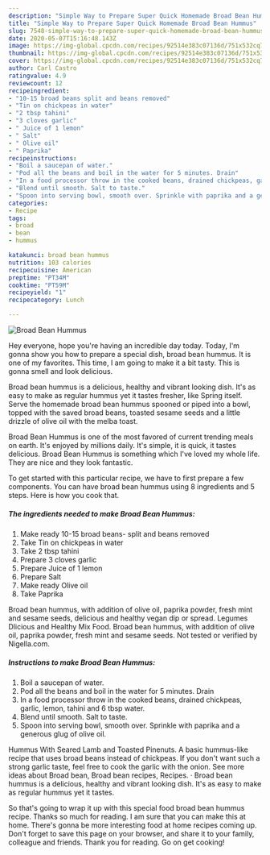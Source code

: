 ```yaml
---
description: "Simple Way to Prepare Super Quick Homemade Broad Bean Hummus"
title: "Simple Way to Prepare Super Quick Homemade Broad Bean Hummus"
slug: 7548-simple-way-to-prepare-super-quick-homemade-broad-bean-hummus
date: 2020-05-07T15:16:48.143Z
image: https://img-global.cpcdn.com/recipes/92514e383c07136d/751x532cq70/broad-bean-hummus-recipe-main-photo.jpg
thumbnail: https://img-global.cpcdn.com/recipes/92514e383c07136d/751x532cq70/broad-bean-hummus-recipe-main-photo.jpg
cover: https://img-global.cpcdn.com/recipes/92514e383c07136d/751x532cq70/broad-bean-hummus-recipe-main-photo.jpg
author: Carl Castro
ratingvalue: 4.9
reviewcount: 12
recipeingredient:
- "10-15 broad beans split and beans removed"
- "Tin on chickpeas in water"
- "2 tbsp tahini"
- "3 cloves garlic"
- " Juice of 1 lemon"
- " Salt"
- " Olive oil"
- " Paprika"
recipeinstructions:
- "Boil a saucepan of water."
- "Pod all the beans and boil in the water for 5 minutes. Drain"
- "In a food processor throw in the cooked beans, drained chickpeas, garlic, lemon, tahini and 6 tbsp water."
- "Blend until smooth. Salt to taste."
- "Spoon into serving bowl, smooth over. Sprinkle with paprika and a generous glug of olive oil."
categories:
- Recipe
tags:
- broad
- bean
- hummus

katakunci: broad bean hummus 
nutrition: 103 calories
recipecuisine: American
preptime: "PT34M"
cooktime: "PT59M"
recipeyield: "1"
recipecategory: Lunch

---
```



![Broad Bean Hummus](https://img-global.cpcdn.com/recipes/92514e383c07136d/751x532cq70/broad-bean-hummus-recipe-main-photo.jpg)

Hey everyone, hope you're having an incredible day today. Today, I'm gonna show you how to prepare a special dish, broad bean hummus. It is one of my favorites. This time, I am going to make it a bit tasty. This is gonna smell and look delicious.

Broad bean hummus is a delicious, healthy and vibrant looking dish. It&#39;s as easy to make as regular hummus yet it tastes fresher, like Spring itself. Serve the homemade broad bean hummus spooned or piped into a bowl, topped with the saved broad beans, toasted sesame seeds and a little drizzle of olive oil with the melba toast.

Broad Bean Hummus is one of the most favored of current trending meals on earth. It's enjoyed by millions daily. It's simple, it is quick, it tastes delicious. Broad Bean Hummus is something which I've loved my whole life. They are nice and they look fantastic.


To get started with this particular recipe, we have to first prepare a few components. You can have broad bean hummus using 8 ingredients and 5 steps. Here is how you cook that.

<!--inarticleads1-->

##### The ingredients needed to make Broad Bean Hummus:

1. Make ready 10-15 broad beans- split and beans removed
1. Take Tin on chickpeas in water
1. Take 2 tbsp tahini
1. Prepare 3 cloves garlic
1. Prepare  Juice of 1 lemon
1. Prepare  Salt
1. Make ready  Olive oil
1. Take  Paprika


Broad bean hummus, with addition of olive oil, paprika powder, fresh mint and sesame seeds, delicious and healthy vegan dip or spread. Legumes Dlicious and Healthy Mix Food. Broad bean hummus, with addition of olive oil, paprika powder, fresh mint and sesame seeds. Not tested or verified by Nigella.com. 

<!--inarticleads2-->

##### Instructions to make Broad Bean Hummus:

1. Boil a saucepan of water.
1. Pod all the beans and boil in the water for 5 minutes. Drain
1. In a food processor throw in the cooked beans, drained chickpeas, garlic, lemon, tahini and 6 tbsp water.
1. Blend until smooth. Salt to taste.
1. Spoon into serving bowl, smooth over. Sprinkle with paprika and a generous glug of olive oil.


Hummus With Seared Lamb and Toasted Pinenuts. A basic hummus-like recipe that uses broad beans instead of chickpeas. If you don&#39;t want such a strong garlic taste, feel free to cook the garlic with the onion. See more ideas about Broad bean, Broad bean recipes, Recipes. · Broad bean hummus is a delicious, healthy and vibrant looking dish. It&#39;s as easy to make as regular hummus yet it tastes. 

So that's going to wrap it up with this special food broad bean hummus recipe. Thanks so much for reading. I am sure that you can make this at home. There's gonna be more interesting food at home recipes coming up. Don't forget to save this page on your browser, and share it to your family, colleague and friends. Thank you for reading. Go on get cooking!
